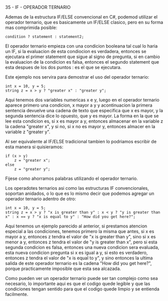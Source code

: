 35 - IF - OPERADOR TERNARIO

Ademas de la estructura IF/ELSE convencional en C#, podemod utilizar el operador ternario, que es basicamente un IF/ELSE clasico, pero en su forma mas comprimida posible:

    condition ? statement : statement2;

El operador ternario empieza con una condicion booleana tal cual lo haria un IF, si la evaluacion de esta condiocion es verdadera, entonces se ejecutara el primer statement que sigue al signo de pregunta, si en cambio la evaluacion de la condicion es falsa, entonces el segundo statement que esta despues de los dos puntos : es el que se ejecutara.

Este ejemplo nos servira para demostrar el uso del operador ternario:

    int x = 10, y = 5;
    string z = x > y ? "greater x" : "greater y";

Aqui tenemos dos variables numericas x e y, luego en el operador ternario aparece primero una condicion, x mayor a y y acontinuacion la primera sentencia devuelve una cadena de texto que especifica que x es mayor, y la segunda sentencia dice lo opuesto, que y es mayor. La forma en la que se lee esta condicion es, si x es mayor a y, entonces almacenar en la variable z la cadena "greater x", y si no, si x no es mayor y, entonces almacer en la variable z "greater y". 

Al ser equivalente al IF/ELSE tradicional tambien lo podriamos escribir de esta manera si quisieramos:

    if (x > y)
        z = "greater x";
    else 
        z = "greater y";

Fijese como ahorramos palabras utilizando el operador ternario.

Los operadotes ternarios asi como las estructuras IF convencionales, soportan anidados, o lo que es lo mismo decir que podemos agregar un operador ternario adentro de otro:

    int x = 10, y = 5;
    string z = x > y ? "x is greater than y" : x < y ? "y is greater than x" : x == y ? "x is equal to y" : "How did you get here?";

Aqui tenemos un ejemplo parecido al anterior, si prestamos atencion especial a las condiciones, tenemos primero la misma que antes, si x es mayor a y, entonces z tendra el valor de "x is greater than y", sino si x es menor a y, entonces z tendra el valor de "y is greater than x", pero si esta segunda condicion es falsa, entonces una nueva condicion sera evaluada, esta nueva condicion pregunta si x es igual a y, si esto es verdadero, entonces z tendra el valor de "x is equal to y", y sino entonces la ultima salida de este operador ternario es la cadena "How did you get here?", porque practicamente imposible que esta sea alcazada.

Como pueden ver un operador ternario puede ser tan complejo como sea necesario, lo importante aqui es que el codigo quede legible y que las condiciones tengan sentido para que el codigo quede limpio y se entienda facilmente.